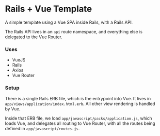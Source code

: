 # Rails + Vue Template

A simple template using a Vue SPA inside Rails, with a Rails API.

The Rails API lives in an `api` route namespace, and everything else is delegated to the Vue Router.

### Uses

- VueJS
- Rails
- Axios
- Vue Router

### Setup

There is a single Rails ERB file, which is the entrypoint into Vue. It lives in `app/views/application/index.html.erb`. All other view rendering is handled by Vue.

Inside that ERB file, we load `app/javascript/packs/application.js`, which loads Vue, and delegates all routing to Vue Router, with all the routes being defined in `app/javascript/routes.js`.
